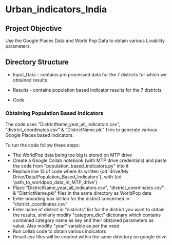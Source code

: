 # Urban_indicators_India

## Project Objective
Use the Google Places Data and World Pop Data to obtain various Livability parameters.

## Directory Structure
* Input_Data - contains pre processed data for the 7 districts for which we obtained results
* Results - contains population based indicator results for the 7 districts

* Code

### Obtaining Population Based Indicators
The code uses "DistrictName_year_all_indicators.csv", "district_coordinates.csv" & "DistrictName.pkl" files to generate various Google Places based indicators.

To run the code follow these steps:

* The WorldPop data being too big is stored on MTP drive
* Create a Google Collab notebook (with MTP drive credentials) and paste the code from "population_based_indicators.py" into it
* Replace line 13 of code where its written {cd 'drive/My Drive/Data/Population_Based_Indicators'}, with {cd 'path_to_worldpop_data_in_MTP_drive'}
* Place "DistrictName_year_all_indicators.csv", "district_coordinates.csv" & "DistrictName.pkl" files in the same directory as WorldPop data
* Enter bounding box lat-lon for the district concerned in "district_coordinates.csv"
* Enter name of district in "districts" list for the district you want to obtain the results, similarly modify "category_dict" dictionary which contains combined category name as key and their obtained parameters as value. Also modify "year" variable as per the need
* Run collab code to obtain various indicators
* Result csv files will be created within the same directory on google drive
